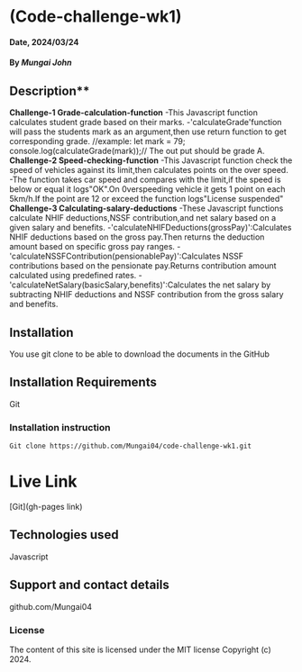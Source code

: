# (Code-challenge-wk1)

#### Date, 2024/03/24

#### By *Mungai John*

## Description**
**Challenge-1 Grade-calculation-function**
-This Javascript function calculates student grade based on their marks.
-'calculateGrade'function will pass the students mark as an argument,then use return function to get corresponding grade.
//example: let mark = 79;
          console.log(calculateGrade(mark));//
          The out put should be grade A.
**Challenge-2 Speed-checking-function**
-This Javascript function check the speed of vehicles against its limit,then calculates points on the over speed.
-The function takes car speed and compares with the limit,if the speed is below or equal it logs"OK".On 0verspeeding vehicle
it gets 1 point on each 5km/h.If the point are 12 or exceed the function logs"License suspended"
**Challenge-3 Calculating-salary-deductions**
-These Javascript functions calculate NHIF deductions,NSSF contribution,and net salary based on a given salary and benefits.
-'calculateNHIFDeductions(grossPay)':Calculates NHIF deductions based on the gross pay.Then returns the deduction amount based
on specific gross pay ranges.
-'calculateNSSFContribution(pensionablePay)':Calculates NSSF contributions based on the pensionate pay.Returns contribution amount calculated
using predefined rates.
-'calculateNetSalary(basicSalary,benefits)':Calculates the net salary by subtracting NHIF deductions and NSSF contribution from the gross
salary and benefits.

## Installation
You use git clone to be able to download the documents in the GitHub

## Installation Requirements
Git

### Installation instruction
```
Git clone https://github.com/Mungai04/code-challenge-wk1.git

```

# Live Link
[Git](gh-pages link)

## Technologies used
Javascript

## Support and contact details
github.com/Mungai04

### License
The content of this site is licensed under the MIT license
Copyright (c) 2024.
